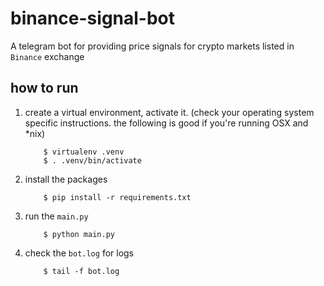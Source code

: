 # binance-signal-bot
A telegram bot for providing price signals for crypto markets listed in  `Binance` exchange

## how to run

1. create a virtual environment, activate it. (check your operating system specific instructions. the following is good if you're running OSX and *nix)

    ```
        $ virtualenv .venv
        $ . .venv/bin/activate
    ```

2. install the packages

    ```
        $ pip install -r requirements.txt
    ```

3. run the `main.py`

    ```
        $ python main.py
    ```

4. check the `bot.log` for logs

    ```
        $ tail -f bot.log
    ```
